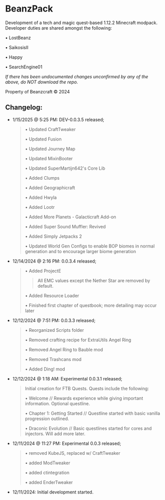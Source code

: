 # BeanzPack
Development of a tech and magic quest-based 1.12.2 Minecraft modpack. Developer duties are shared amongst the following:

• LostBeanz

• SaikosisII

• Happy

• SearchEngine01


*If there has been undocumented changes unconfirmed by any of the above, do NOT download the repo.*

Property of Beanzcraft © 2024

Changelog:
--------------
  -  1/15/2025 @ 5:25 PM: DEV-0.0.3.5 released;
      > • Updated CraftTweaker
      > 
      > • Updated Fusion
      > 
      > • Updated Journey Map
      > 
      > • Updated MixinBooter
      > 
      > • Updated SuperMartijn642's Core Lib
      > 
      > 
      > •  Added Clumps
      > 
      > •  Added Geographicraft
      > 
      > •  Added Hwyla
      > 
      > •  Added Lootr
      > 
      > •  Added More Planets - Galacticraft Add-on
      > 
      > •  Added Super Sound Muffler: Revived
      > 
      > •  Added Simply Jetpacks 2
      > 
      > 
      > •  Updated World Gen Configs to enable BOP biomes in normal generation and to encourage larger biome generation
  -  12/14/2024 @ 2:16 PM: 0.0.3.4 released;
      > • Added ProjectE
      >   > All EMC values except the Nether Star are removed by default.
      > 
      > • Added Resource Loader
      >
      > • Finished first chapter of questbook; more detailing may occur later
  -  12/12/2024 @ 7:51 PM: 0.0.3.3 released;
      > • Reorganized Scripts folder
      > 
      > • Removed crafting recipe for ExtraUtils Angel Ring
      >
      > • Removed Angel Ring to Bauble mod
      >
      > • Removed Trashcans mod
      >
      > • Added Ding! mod

  -  12/12/2024 @ 1:18 AM: Experimental 0.0.3.1 released;
      > Initial creation for FTB Quests.
      > Quests include the following:
      > 
      > • Welcome // Rewards experience while giving important information. Optional questline.
      > 
      > • Chapter 1: Getting Started // Questline started with basic vanilla progression outlined.
      > 
      > • Draconic Evolution // Basic questlines started for cores and injectors. Will add more later.

  -  12/11/2024 @ 11:27 PM: Experimental 0.0.3 released;
      > • removed KubeJS, replaced w/ CraftTweaker
      > 
      > • added ModTweaker
      > 
      > • added ctintegration
      > 
      > • added EnderTweaker
  
  -  12/11/2024: Initial development started.
